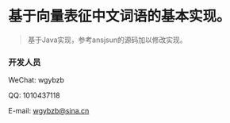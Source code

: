 
# 基于向量表征中文词语的基本实现。

> 基于Java实现，参考ansjsun的源码加以修改实现。


### 开发人员

WeChat: wgybzb

QQ: 1010437118

E-mail: wgybzb@sina.cn